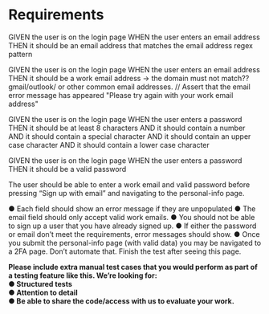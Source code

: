# Requirements

GIVEN the user is on the login page
WHEN the user enters an email address
THEN it should be an email address that matches the email address regex pattern

GIVEN the user is on the login page
WHEN the user enters an email address
THEN it should be a work email address -> the domain must not match??gmail/outlook/ or other common email addresses.
// Assert that the email error message has appeared
"Please try again with your work email address"

GIVEN the user is on the login page
WHEN the user enters a password
THEN it should be at least 8 characters
AND it should contain a number
AND it should contain a special character
AND it should contain an upper case character
AND it should contain a lower case character

GIVEN the user is on the login page
WHEN the user enters a password
THEN it should be a valid password

The user should be able to enter a work email and
valid password before pressing “Sign up with email”
and navigating to the personal-info page.

● Each field should show an error message if they are
unpopulated
● The email field should only accept valid work emails.
● You should not be able to sign up a user that you
have already signed up.
● If either the password or email don’t meet the
requirements, error messages should show.
● Once you submit the personal-info page (with valid
data) you may be navigated to a 2FA page. Don’t
automate that. Finish the test after seeing this page.

**Please include extra manual test cases that you would
perform as part of a testing feature like this.
We’re looking for:  
● Structured tests  
● Attention to detail  
● Be able to share the code/access with us to evaluate your work.**
